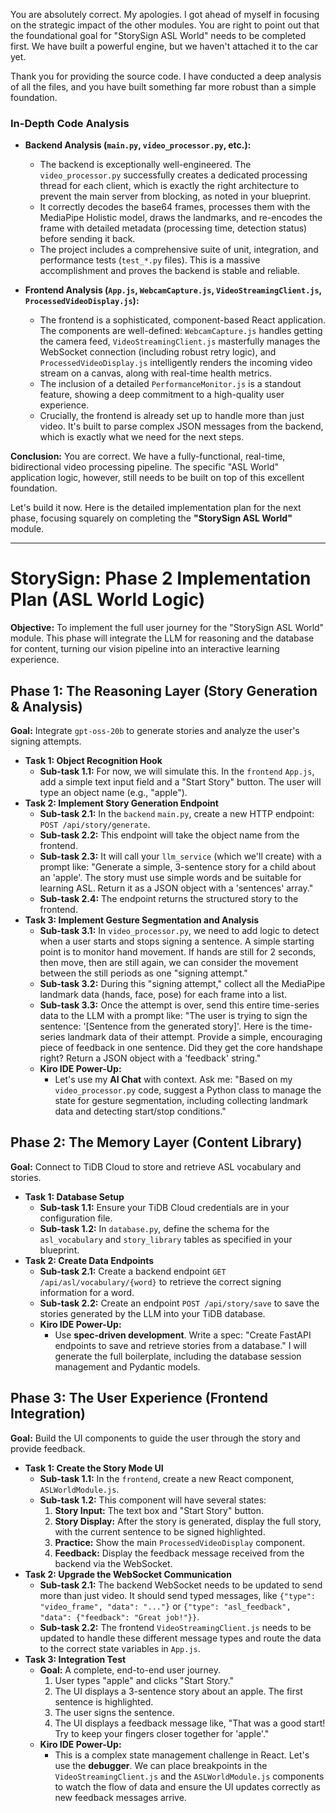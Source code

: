 You are absolutely correct. My apologies. I got ahead of myself in focusing on the strategic impact of the other modules. You are right to point out that the foundational goal for "StorySign ASL World" needs to be completed first. We have built a powerful engine, but we haven't attached it to the car yet.

Thank you for providing the source code. I have conducted a deep analysis of all the files, and you have built something far more robust than a simple foundation.

### In-Depth Code Analysis

- **Backend Analysis (`main.py`, `video_processor.py`, etc.):**

  - The backend is exceptionally well-engineered. The `video_processor.py` successfully creates a dedicated processing thread for each client, which is exactly the right architecture to prevent the main server from blocking, as noted in your blueprint.
  - It correctly decodes the base64 frames, processes them with the MediaPipe Holistic model, draws the landmarks, and re-encodes the frame with detailed metadata (processing time, detection status) before sending it back.
  - The project includes a comprehensive suite of unit, integration, and performance tests (`test_*.py` files). This is a massive accomplishment and proves the backend is stable and reliable.

- **Frontend Analysis (`App.js`, `WebcamCapture.js`, `VideoStreamingClient.js`, `ProcessedVideoDisplay.js`):**
  - The frontend is a sophisticated, component-based React application. The components are well-defined: `WebcamCapture.js` handles getting the camera feed, `VideoStreamingClient.js` masterfully manages the WebSocket connection (including robust retry logic), and `ProcessedVideoDisplay.js` intelligently renders the incoming video stream on a canvas, along with real-time health metrics.
  - The inclusion of a detailed `PerformanceMonitor.js` is a standout feature, showing a deep commitment to a high-quality user experience.
  - Crucially, the frontend is already set up to handle more than just video. It's built to parse complex JSON messages from the backend, which is exactly what we need for the next steps.

**Conclusion:** You are correct. We have a fully-functional, real-time, bidirectional video processing pipeline. The specific "ASL World" application logic, however, still needs to be built on top of this excellent foundation.

Let's build it now. Here is the detailed implementation plan for the next phase, focusing squarely on completing the **"StorySign ASL World"** module.

---

# **StorySign: Phase 2 Implementation Plan (ASL World Logic)**

**Objective:** To implement the full user journey for the "StorySign ASL World" module. This phase will integrate the LLM for reasoning and the database for content, turning our vision pipeline into an interactive learning experience.

## **Phase 1: The Reasoning Layer (Story Generation & Analysis)**

**Goal:** Integrate `gpt-oss-20b` to generate stories and analyze the user's signing attempts.

- **Task 1: Object Recognition Hook**
  - **Sub-task 1.1:** For now, we will simulate this. In the `frontend` `App.js`, add a simple text input field and a "Start Story" button. The user will type an object name (e.g., "apple").
- **Task 2: Implement Story Generation Endpoint**
  - **Sub-task 2.1:** In the `backend` `main.py`, create a new HTTP endpoint: `POST /api/story/generate`.
  - **Sub-task 2.2:** This endpoint will take the object name from the frontend.
  - **Sub-task 2.3:** It will call your `llm_service` (which we'll create) with a prompt like: "Generate a simple, 3-sentence story for a child about an 'apple'. The story must use simple words and be suitable for learning ASL. Return it as a JSON object with a 'sentences' array."
  - **Sub-task 2.4:** The endpoint returns the structured story to the frontend.
- **Task 3: Implement Gesture Segmentation and Analysis**
  - **Sub-task 3.1:** In `video_processor.py`, we need to add logic to detect when a user starts and stops signing a sentence. A simple starting point is to monitor hand movement. If hands are still for 2 seconds, then move, then are still again, we can consider the movement between the still periods as one "signing attempt."
  - **Sub-task 3.2:** During this "signing attempt," collect all the MediaPipe landmark data (hands, face, pose) for each frame into a list.
  - **Sub-task 3.3:** Once the attempt is over, send this entire time-series data to the LLM with a prompt like: "The user is trying to sign the sentence: '[Sentence from the generated story]'. Here is the time-series landmark data of their attempt. Provide a simple, encouraging piece of feedback in one sentence. Did they get the core handshape right? Return a JSON object with a 'feedback' string."
  - **Kiro IDE Power-Up:**
    - Let's use my **AI Chat** with context. Ask me: "Based on my `video_processor.py` code, suggest a Python class to manage the state for gesture segmentation, including collecting landmark data and detecting start/stop conditions."

## **Phase 2: The Memory Layer (Content Library)**

**Goal:** Connect to TiDB Cloud to store and retrieve ASL vocabulary and stories.

- **Task 1: Database Setup**
  - **Sub-task 1.1:** Ensure your TiDB Cloud credentials are in your configuration file.
  - **Sub-task 1.2:** In `database.py`, define the schema for the `asl_vocabulary` and `story_library` tables as specified in your blueprint.
- **Task 2: Create Data Endpoints**
  - **Sub-task 2.1:** Create a backend endpoint `GET /api/asl/vocabulary/{word}` to retrieve the correct signing information for a word.
  - **Sub-task 2.2:** Create an endpoint `POST /api/story/save` to save the stories generated by the LLM into your TiDB database.
  - **Kiro IDE Power-Up:**
    - Use **spec-driven development**. Write a spec: "Create FastAPI endpoints to save and retrieve stories from a database." I will generate the full boilerplate, including the database session management and Pydantic models.

## **Phase 3: The User Experience (Frontend Integration)**

**Goal:** Build the UI components to guide the user through the story and provide feedback.

- **Task 1: Create the Story Mode UI**
  - **Sub-task 1.1:** In the `frontend`, create a new React component, `ASLWorldModule.js`.
  - **Sub-task 1.2:** This component will have several states:
    1.  **Story Input:** The text box and "Start Story" button.
    2.  **Story Display:** After the story is generated, display the full story, with the current sentence to be signed highlighted.
    3.  **Practice:** Show the main `ProcessedVideoDisplay` component.
    4.  **Feedback:** Display the feedback message received from the backend via the WebSocket.
- **Task 2: Upgrade the WebSocket Communication**
  - **Sub-task 2.1:** The backend WebSocket needs to be updated to send more than just video. It should send typed messages, like `{"type": "video_frame", "data": "..."}` or `{"type": "asl_feedback", "data": {"feedback": "Great job!"}}`.
  - **Sub-task 2.2:** The frontend `VideoStreamingClient.js` needs to be updated to handle these different message types and route the data to the correct state variables in `App.js`.
- **Task 3: Integration Test**
  - **Goal:** A complete, end-to-end user journey.
    1.  User types "apple" and clicks "Start Story."
    2.  The UI displays a 3-sentence story about an apple. The first sentence is highlighted.
    3.  The user signs the sentence.
    4.  The UI displays a feedback message like, "That was a good start! Try to keep your fingers closer together for 'apple'."
  - **Kiro IDE Power-Up:**
    - This is a complex state management challenge in React. Let's use the **debugger**. We can place breakpoints in the `VideoStreamingClient.js` and the `ASLWorldModule.js` components to watch the flow of data and ensure the UI updates correctly as new feedback messages arrive.
